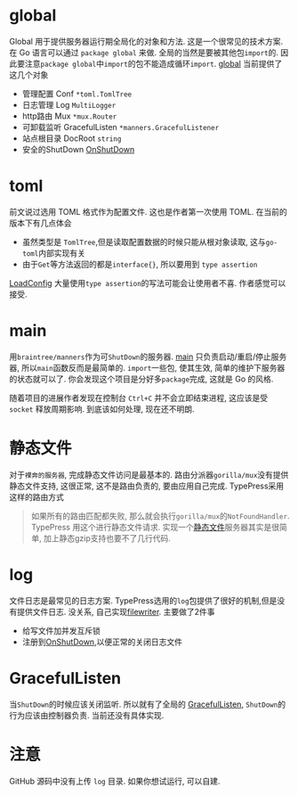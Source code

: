global
======
Global 用于提供服务器运行期全局化的对象和方法. 这是一个很常见的技术方案.
在 Go 语言可以通过 `package global` 来做. 全局的当然是要被其他包`import`的. 因此要注意`package global`中`import`的包不能造成循环`import`.
[global][0] 当前提供了这几个对象

* 管理配置 Conf `*toml.TomlTree` 
* 日志管理 Log `MultiLogger` 
* http路由 Mux `*mux.Router`
* 可卸载监听 GracefulListen `*manners.GracefulListener`
* 站点根目录 DocRoot `string`
* 安全的ShutDown [OnShutDown][3]

toml
====
前文说过选用 TOML 格式作为配置文件. 这也是作者第一次使用 TOML. 在当前的版本下有几点体会

* 虽然类型是 `TomlTree`,但是读取配置数据的时候只能从根对象读取, 这与`go-toml`内部实现有关
* 由于`Get`等方法返回的都是`interface{}`, 所以要用到 `type assertion`

[LoadConfig][5] 大量使用`type assertion`的写法可能会让使用者不喜. 作者感觉可以接受.

main
====
用`braintree/manners`作为可`ShutDown`的服务器. [main][4] 只负责启动/重启/停止服务器, 所以`main`函数反而是最简单的. `import`一些包, 使其生效, 简单的维护下服务器的状态就可以了. 你会发现这个项目是分好多`package`完成, 这就是 Go 的风格.

随着项目的进展作者发现在控制台 `Ctrl+C` 并不会立即结束进程, 这应该是受 `socket` 释放周期影响. 到底该如何处理, 现在还不明朗.

静态文件
=======
对于`裸奔的服务器`, 完成静态文件访问是最基本的. 路由分派器`gorilla/mux`没有提供静态文件支持, 这很正常, 这不是路由负责的, 要由应用自己完成. TypePress采用这样的路由方式

> 如果所有的路由匹配都失败, 那么就会执行`gorilla/mux`的`NotFoundHandler`. TypePress 用这个进行静态文件请求. 实现一个[静态文件][1]服务器其实是很简单, 加上静态gzip支持也要不了几行代码. 

log
===
文件日志是最常见的日志方案. TypePress选用的`log`包提供了很好的机制,但是没有提供文件日志. 没关系, 自己实现[filewriter][2]. 主要做了2件事

* 给写文件加并发互斥锁
* 注册到[OnShutDown][3],以便正常的关闭日志文件

GracefulListen
==============
当`ShutDown`的时候应该关闭监听. 所以就有了全局的 [GracefulListen][0], `ShutDown`的行为应该由控制器负责. 当前还没有具体实现.

注意
====
GitHub 源码中没有上传 `log` 目录. 如果你想试运行, 可以自建.

[0]: http://gowalker.org/github.com/achun/typepress/src/global#_variables
[1]: http://gowalker.org/github.com/achun/typepress/src/controllers#StaticFile
[2]: http://gowalker.org/github.com/achun/typepress/src/global#NewFileWriter
[3]: http://gowalker.org/github.com/achun/typepress/src/global#OnShutDown
[4]: https://github.com/achun/typepress/blob/master/src/typepress/main.go
[5]: http://gowalker.org/github.com/achun/typepress/src/global#LoadConfig